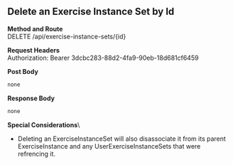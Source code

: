 Delete an Exercise Instance Set by Id
---

**Method and Route**\
DELETE /api/exercise-instance-sets/{id}


**Request Headers**\
Authorization: Bearer 3dcbc283-88d2-4fa9-90eb-18d681cf6459

**Post Body**
```javascript
none
```

**Response Body**
```javascript
none
```

**Special Considerations**\
* Deleting an ExerciseInstanceSet will also disassociate it from its parent ExerciseInstance and any UserExerciseInstanceSets that were refrencing it.